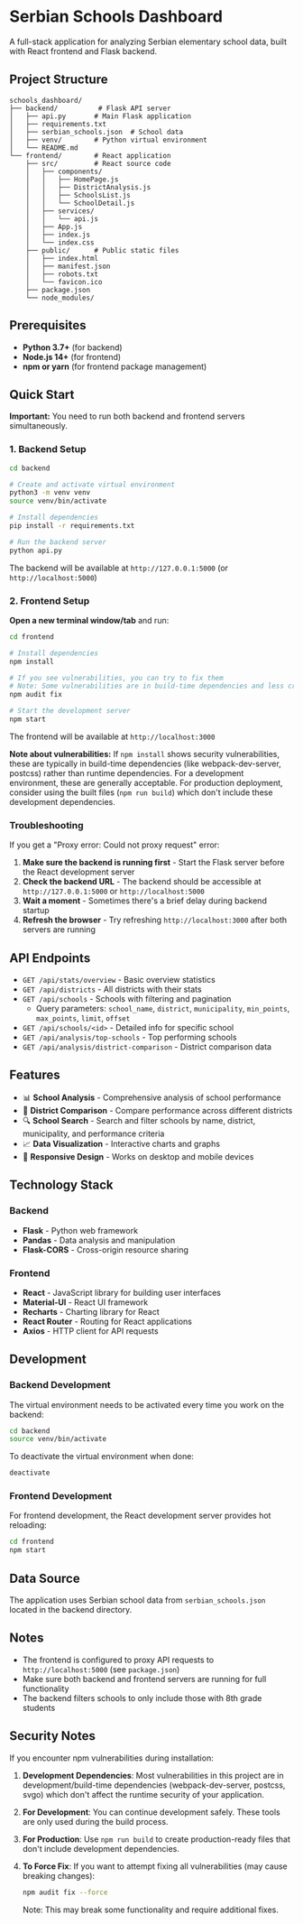 # Serbian Schools Dashboard

A full-stack application for analyzing Serbian elementary school data, built with React frontend and Flask backend.

## Project Structure

```
schools_dashboard/
├── backend/          # Flask API server
│   ├── api.py       # Main Flask application
│   ├── requirements.txt
│   ├── serbian_schools.json  # School data
│   ├── venv/        # Python virtual environment
│   └── README.md
└── frontend/        # React application
    ├── src/         # React source code
    │   ├── components/
    │   │   ├── HomePage.js
    │   │   ├── DistrictAnalysis.js
    │   │   ├── SchoolsList.js
    │   │   └── SchoolDetail.js
    │   ├── services/
    │   │   └── api.js
    │   ├── App.js
    │   ├── index.js
    │   └── index.css
    ├── public/      # Public static files
    │   ├── index.html
    │   ├── manifest.json
    │   ├── robots.txt
    │   └── favicon.ico
    ├── package.json
    └── node_modules/
```

## Prerequisites

- **Python 3.7+** (for backend)
- **Node.js 14+** (for frontend)
- **npm or yarn** (for frontend package management)

## Quick Start

**Important:** You need to run both backend and frontend servers simultaneously.

### 1. Backend Setup

```bash
cd backend

# Create and activate virtual environment
python3 -m venv venv
source venv/bin/activate

# Install dependencies
pip install -r requirements.txt

# Run the backend server
python api.py
```

The backend will be available at `http://127.0.0.1:5000` (or `http://localhost:5000`)

### 2. Frontend Setup

**Open a new terminal window/tab** and run:

```bash
cd frontend

# Install dependencies
npm install

# If you see vulnerabilities, you can try to fix them
# Note: Some vulnerabilities are in build-time dependencies and less critical
npm audit fix

# Start the development server
npm start
```

The frontend will be available at `http://localhost:3000`

**Note about vulnerabilities:** If `npm install` shows security vulnerabilities, these are typically in build-time dependencies (like webpack-dev-server, postcss) rather than runtime dependencies. For a development environment, these are generally acceptable. For production deployment, consider using the built files (`npm run build`) which don't include these development dependencies.

### Troubleshooting

If you get a "Proxy error: Could not proxy request" error:

1. **Make sure the backend is running first** - Start the Flask server before the React development server
2. **Check the backend URL** - The backend should be accessible at `http://127.0.0.1:5000` or `http://localhost:5000`
3. **Wait a moment** - Sometimes there's a brief delay during backend startup
4. **Refresh the browser** - Try refreshing `http://localhost:3000` after both servers are running

## API Endpoints

- `GET /api/stats/overview` - Basic overview statistics
- `GET /api/districts` - All districts with their stats
- `GET /api/schools` - Schools with filtering and pagination
  - Query parameters: `school_name`, `district`, `municipality`, `min_points`, `max_points`, `limit`, `offset`
- `GET /api/schools/<id>` - Detailed info for specific school
- `GET /api/analysis/top-schools` - Top performing schools
- `GET /api/analysis/district-comparison` - District comparison data

## Features

- 📊 **School Analysis** - Comprehensive analysis of school performance
- 🏫 **District Comparison** - Compare performance across different districts
- 🔍 **School Search** - Search and filter schools by name, district, municipality, and performance criteria
- 📈 **Data Visualization** - Interactive charts and graphs
- 📱 **Responsive Design** - Works on desktop and mobile devices

## Technology Stack

### Backend
- **Flask** - Python web framework
- **Pandas** - Data analysis and manipulation
- **Flask-CORS** - Cross-origin resource sharing

### Frontend
- **React** - JavaScript library for building user interfaces
- **Material-UI** - React UI framework
- **Recharts** - Charting library for React
- **React Router** - Routing for React applications
- **Axios** - HTTP client for API requests

## Development

### Backend Development

The virtual environment needs to be activated every time you work on the backend:

```bash
cd backend
source venv/bin/activate
```

To deactivate the virtual environment when done:

```bash
deactivate
```

### Frontend Development

For frontend development, the React development server provides hot reloading:

```bash
cd frontend
npm start
```

## Data Source

The application uses Serbian school data from `serbian_schools.json` located in the backend directory.

## Notes

- The frontend is configured to proxy API requests to `http://localhost:5000` (see `package.json`)
- Make sure both backend and frontend servers are running for full functionality
- The backend filters schools to only include those with 8th grade students

## Security Notes

If you encounter npm vulnerabilities during installation:

1. **Development Dependencies**: Most vulnerabilities in this project are in development/build-time dependencies (webpack-dev-server, postcss, svgo) which don't affect the runtime security of your application.

2. **For Development**: You can continue development safely. These tools are only used during the build process.

3. **For Production**: Use `npm run build` to create production-ready files that don't include development dependencies.

4. **To Force Fix**: If you want to attempt fixing all vulnerabilities (may cause breaking changes):
   ```bash
   npm audit fix --force
   ```
   Note: This may break some functionality and require additional fixes.
